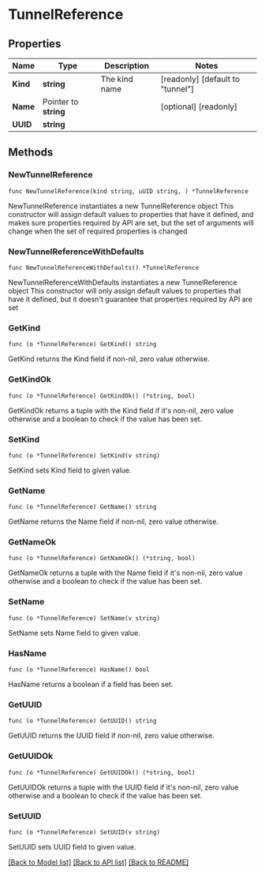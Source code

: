 # TunnelReference

## Properties

Name | Type | Description | Notes
------------ | ------------- | ------------- | -------------
**Kind** | **string** | The kind name | [readonly] [default to "tunnel"]
**Name** | Pointer to **string** |  | [optional] [readonly] 
**UUID** | **string** |  | 

## Methods

### NewTunnelReference

`func NewTunnelReference(kind string, uUID string, ) *TunnelReference`

NewTunnelReference instantiates a new TunnelReference object
This constructor will assign default values to properties that have it defined,
and makes sure properties required by API are set, but the set of arguments
will change when the set of required properties is changed

### NewTunnelReferenceWithDefaults

`func NewTunnelReferenceWithDefaults() *TunnelReference`

NewTunnelReferenceWithDefaults instantiates a new TunnelReference object
This constructor will only assign default values to properties that have it defined,
but it doesn't guarantee that properties required by API are set

### GetKind

`func (o *TunnelReference) GetKind() string`

GetKind returns the Kind field if non-nil, zero value otherwise.

### GetKindOk

`func (o *TunnelReference) GetKindOk() (*string, bool)`

GetKindOk returns a tuple with the Kind field if it's non-nil, zero value otherwise
and a boolean to check if the value has been set.

### SetKind

`func (o *TunnelReference) SetKind(v string)`

SetKind sets Kind field to given value.


### GetName

`func (o *TunnelReference) GetName() string`

GetName returns the Name field if non-nil, zero value otherwise.

### GetNameOk

`func (o *TunnelReference) GetNameOk() (*string, bool)`

GetNameOk returns a tuple with the Name field if it's non-nil, zero value otherwise
and a boolean to check if the value has been set.

### SetName

`func (o *TunnelReference) SetName(v string)`

SetName sets Name field to given value.

### HasName

`func (o *TunnelReference) HasName() bool`

HasName returns a boolean if a field has been set.

### GetUUID

`func (o *TunnelReference) GetUUID() string`

GetUUID returns the UUID field if non-nil, zero value otherwise.

### GetUUIDOk

`func (o *TunnelReference) GetUUIDOk() (*string, bool)`

GetUUIDOk returns a tuple with the UUID field if it's non-nil, zero value otherwise
and a boolean to check if the value has been set.

### SetUUID

`func (o *TunnelReference) SetUUID(v string)`

SetUUID sets UUID field to given value.



[[Back to Model list]](../README.md#documentation-for-models) [[Back to API list]](../README.md#documentation-for-api-endpoints) [[Back to README]](../README.md)


